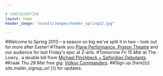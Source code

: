 ```yaml
---

# CONFIGURATION
layout: home
header_image: "assets/images/header_spring13.jpg"

---
```


#Welcome to Spring 2013 – a season so big we've split it in two – look out for more after Easter!
#Thank you [Plane Performance, Pigeon Theatre](/current/2013-springsummer/pp/index.html) and our audience for last Friday's epic at Z-arts.
#Tomorrow *Fri 15 Mar* at The Lowry.. a double bill from [Michael Pinchbeck + Salfordian Debutants](/current/2013-springsummer/pinchbeck/index.html).
#Kraak *Thu 28 Mar* free gig: [Volkov Commanders](/current/2013-springsummer/kraak/index.html).
##Sign up [here]({{ site.mailer_signup_url }}) for updates.
